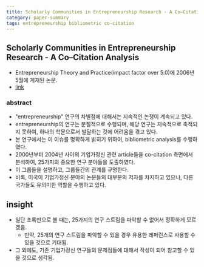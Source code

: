 ```yaml
---
title: Scholarly Communities in Entrepreneurship Research - A Co–Citation Analysis
category: paper-summary
tags: entrepreneurship bibliometric co-citation
---
```


## Scholarly Communities in Entrepreneurship Research - A Co–Citation Analysis

- Entrepreneurship Theory and Practice(impact factor over 5.0)에 2006년 5월에 게재된 논문.
- [link](https://journals.sagepub.com/doi/abs/10.1111/j.1540-6520.2006.00126.x?journalCode=etpb)

### abstract

- "entrepreneurship" 연구의 차별점에 대해서는 지속적인 논쟁이 계속되고 있다. 
- entrepreneurship의 연구는 분절적으로 수행되며, 해당 연구는 지속적으로 축적되지 못하여, 하나의 학문으로서 발달하는 것에 어려움을 겪고 있다. 
- 본 연구에서는 이 이슈를 명확하게 밝히기 위하여, bibliometric analysis를 수행하였다. 
- 2000년부터 2004년 사이의 기업가정신 관련 article들을 co-citation 측면에서 분석하여, 25가지의 중요한 연구 분야들을 도출하였다.
- 이 그룹들을 설명하고, 그룹들간의 관계를 규명한다. 
- 비록, 미국이 기업가정신 분야의 논문들의 대부분의 저자를 차지하고 있으나, 다른 국가들도 유의미한 역할을 수행하고 있다. 

## insight 

- 일단 초록만으로 볼 때는, 25가지의 연구 스트림을 파악할 수 없어서 정확하게 모르겠음. 
    - 만약, 25개의 연구 스트림을 파악할 수 있을 경우 유용한 레퍼런스로 사용할 수 있을 것으로 기대됨. 
- 그 외에도, 기존 기업가정신 연구들의 문제점들에 대해서 작성이 되어 참고할 수 있을 것으로 생각됨.